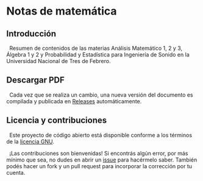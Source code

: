 # Notas de matemática

## Introducción

&nbsp;
Resumen de contenidos de las materias Análisis Matemático 1, 2 y 3, Álgebra 1 y 2 y Probabilidad y Estadística para Ingeniería de Sonido en la Universidad Nacional de Tres de Febrero.

## Descargar PDF

&nbsp;
Cada vez que se realiza un cambio, una nueva versión del documento es compilada y publicada en [Releases](https://github.com/mrmalvicino/math-notes/releases) automáticamente.

## Licencia y contribuciones

&nbsp;
Este proyecto de código abierto está disponible conforme a los términos de la [licencia GNU](./LICENSE).

&nbsp;
¡Las contribuciones son bienvenidas!
Si encontrás algún error, por más mínimo que sea, no dudes en abrir un [issue](https://github.com/mrmalvicino/math-notes/issues/) para hacérmelo saber.
También podés hacer un fork y un pull request para incorporar la corrección por tu cuenta.